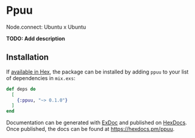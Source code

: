# Ppuu

Node.connect: Ubuntu x Ubuntu

**TODO: Add description**

## Installation

If [available in Hex](https://hex.pm/docs/publish), the package can be installed
by adding `ppuu` to your list of dependencies in `mix.exs`:

```elixir
def deps do
  [
    {:ppuu, "~> 0.1.0"}
  ]
end
```

Documentation can be generated with [ExDoc](https://github.com/elixir-lang/ex_doc)
and published on [HexDocs](https://hexdocs.pm). Once published, the docs can
be found at <https://hexdocs.pm/ppuu>.

